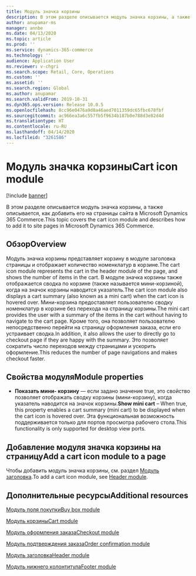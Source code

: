 ```yaml
---
title: Модуль значка корзины
description: В этом разделе описывается модуль значка корзины, а также описывается, как добавить его на страницы сайта в Microsoft Dynamics 365 Commerce.
author: anupamar-ms
manager: annbe
ms.date: 04/13/2020
ms.topic: article
ms.prod: ''
ms.service: dynamics-365-commerce
ms.technology: ''
audience: Application User
ms.reviewer: v-chgri
ms.search.scope: Retail, Core, Operations
ms.custom: ''
ms.assetid: ''
ms.search.region: Global
ms.author: anupamar
ms.search.validFrom: 2019-10-31
ms.dyn365.ops.version: Release 10.0.5
ms.openlocfilehash: 8cc96e0476a9d8a46aed7011359dc65fbc678fbf
ms.sourcegitcommit: ac966ea3a6c557fb5f9634b187b0e788d3e82d4d
ms.translationtype: HT
ms.contentlocale: ru-RU
ms.lasthandoff: 04/14/2020
ms.locfileid: "3261586"
---
```

# <a name="cart-icon-module"></a><span data-ttu-id="b5866-103">Модуль значка корзины</span><span class="sxs-lookup"><span data-stu-id="b5866-103">Cart icon module</span></span>

[!include [banner](includes/banner.md)]

<span data-ttu-id="b5866-104">В этом разделе описывается модуль значка корзины, а также описывается, как добавить его на страницы сайта в Microsoft Dynamics 365 Commerce.</span><span class="sxs-lookup"><span data-stu-id="b5866-104">This topic covers the cart icon module and describes how to add it to site pages in Microsoft Dynamics 365 Commerce.</span></span>

## <a name="overview"></a><span data-ttu-id="b5866-105">Обзор</span><span class="sxs-lookup"><span data-stu-id="b5866-105">Overview</span></span>

<span data-ttu-id="b5866-106">Модуль значка корзины представляет корзину в модуле заголовка страницы и отображает количество номенклатур в корзине.</span><span class="sxs-lookup"><span data-stu-id="b5866-106">The cart icon module represents the cart in the header module of the page, and shows the number of items in the cart.</span></span> <span data-ttu-id="b5866-107">В модуле значка корзины также отображается сводка по корзине (также называется мини-корзиной), когда на значок корзины наводится указатель.</span><span class="sxs-lookup"><span data-stu-id="b5866-107">The cart icon module also displays a cart summary (also known as a mini cart) when the cart icon is hovered over.</span></span> <span data-ttu-id="b5866-108">Мини-корзина предоставляет пользователю сводку номенклатур в корзине без перехода на страницу корзины.</span><span class="sxs-lookup"><span data-stu-id="b5866-108">The mini cart provides the user with a summary of the items in the cart without having to navigate to the cart page.</span></span> <span data-ttu-id="b5866-109">Кроме того, она позволяет пользователю непосредственно перейти на страницу оформления заказа, если его устраивает сводка.</span><span class="sxs-lookup"><span data-stu-id="b5866-109">In addition, it also allows the user to directly go to checkout page if they are happy with the summary.</span></span> <span data-ttu-id="b5866-110">Это позволяет сократить число переходов между страницами и ускорить оформление.</span><span class="sxs-lookup"><span data-stu-id="b5866-110">This reduces the number of page navigations and makes checkout faster.</span></span> 

## <a name="module-properties"></a><span data-ttu-id="b5866-111">Свойства модуля</span><span class="sxs-lookup"><span data-stu-id="b5866-111">Module properties</span></span>

- <span data-ttu-id="b5866-112">**Показать мини- корзину** — если задано значение true, это свойство позволяет отображать сводку корзины (мини-корзину), когда указатель наводится на значок корзины.</span><span class="sxs-lookup"><span data-stu-id="b5866-112">**Show mini cart** – When true, this property enables a cart summary (mini cart) to be displayed when the cart icon is hovered over.</span></span> <span data-ttu-id="b5866-113">Эта функциональная возможность поддерживается только для портов просмотра рабочего стола.</span><span class="sxs-lookup"><span data-stu-id="b5866-113">This functionality is only supported for desktop view ports.</span></span>


## <a name="add-a-cart-icon-module-to-a-page"></a><span data-ttu-id="b5866-114">Добавление модуля значка корзины на страницу</span><span class="sxs-lookup"><span data-stu-id="b5866-114">Add a cart icon module to a page</span></span>

<span data-ttu-id="b5866-115">Чтобы добавить модуль значка корзины, см. раздел [Модуль заголовка](author-header-module.md).</span><span class="sxs-lookup"><span data-stu-id="b5866-115">To add a cart icon module, see [Header module](author-header-module.md).</span></span>


## <a name="additional-resources"></a><span data-ttu-id="b5866-116">Дополнительные ресурсы</span><span class="sxs-lookup"><span data-stu-id="b5866-116">Additional resources</span></span>

[<span data-ttu-id="b5866-117">Модуль поля покупки</span><span class="sxs-lookup"><span data-stu-id="b5866-117">Buy box module</span></span>](add-buy-box.md)

[<span data-ttu-id="b5866-118">Модуль корзины</span><span class="sxs-lookup"><span data-stu-id="b5866-118">Cart module</span></span>](add-cart-module.md)

[<span data-ttu-id="b5866-119">Модуль оформления заказа</span><span class="sxs-lookup"><span data-stu-id="b5866-119">Checkout module</span></span>](add-checkout-module.md)

[<span data-ttu-id="b5866-120">Модуль подтверждения заказа</span><span class="sxs-lookup"><span data-stu-id="b5866-120">Order confirmation module</span></span>](order-confirmation-module.md)

[<span data-ttu-id="b5866-121">Модуль заголовка</span><span class="sxs-lookup"><span data-stu-id="b5866-121">Header module</span></span>](author-header-module.md)

[<span data-ttu-id="b5866-122">Модуль нижнего колонтитула</span><span class="sxs-lookup"><span data-stu-id="b5866-122">Footer module</span></span>](author-footer-module.md)

